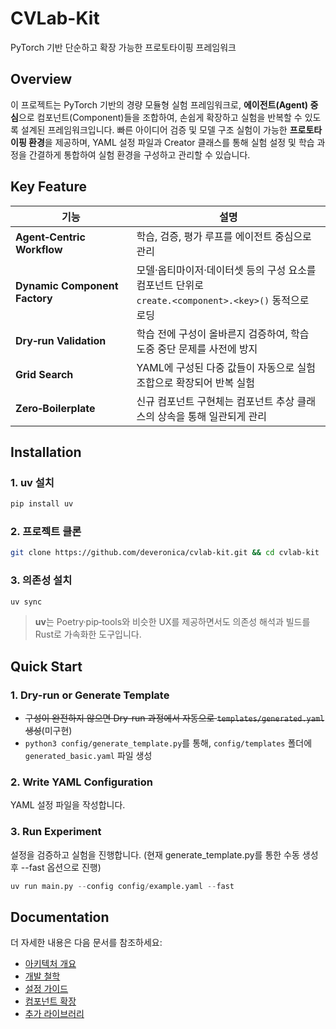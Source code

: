 # CVLab-Kit

PyTorch 기반 단순하고 확장 가능한 프로토타이핑 프레임워크


## Overview

이 프로젝트는 PyTorch 기반의 경량 모듈형 실험 프레임워크로, **에이전트(Agent) 중심**으로 컴포넌트(Component)들을 조합하여, 손쉽게 확장하고 실험을 반복할 수 있도록 설계된 프레임워크입니다. 빠른 아이디어 검증 및 모델 구조 실험이 가능한 **프로토타이핑 환경**을 제공하며, YAML 설정 파일과 Creator 클래스를 통해 실험 설정 및 학습 과정을 간결하게 통합하여 실험 환경을 구성하고 관리할 수 있습니다.


## Key Feature

| 기능 | 설명 |
|------|------|
| **Agent‑Centric Workflow** | 학습, 검증, 평가 루프를 에이전트 중심으로 관리 |
| **Dynamic Component Factory** | 모델·옵티마이저·데이터셋 등의 구성 요소를 컴포넌트 단위로 <br>`create.<component>.<key>()` 동적으로 로딩 |
| **Dry‑run Validation** | 학습 전에 구성이 올바른지 검증하여, 학습 도중 중단 문제를 사전에 방지 |
| **Grid Search** | YAML에 구성된 다중 값들이 자동으로 실험 조합으로 확장되어 반복 실험 |
| **Zero‑Boilerplate** | 신규 컴포넌트 구현체는 컴포넌트 추상 클래스의 상속을 통해 일관되게 관리 |


## Installation

### 1. uv 설치

```bash
pip install uv
```

### 2. 프로젝트 클론

```bash
git clone https://github.com/deveronica/cvlab-kit.git && cd cvlab-kit
```

### 3. 의존성 설치

```bash
uv sync
```

> **uv**는 Poetry·pip‑tools와 비슷한 UX를 제공하면서도 의존성 해석과 빌드를 Rust로 가속화한 도구입니다.

## Quick Start

### 1. Dry-run or Generate Template

- ~~구성이 완전하지 않으면 Dry-run 과정에서 자동으로 `templates/generated.yaml` 생성~~(미구현)
- `python3 config/generate_template.py`를 통해, `config/templates` 폴더에 `generated_basic.yaml` 파일 생성

### 2. Write YAML Configuration

YAML 설정 파일을 작성합니다.

### 3. Run Experiment

설정을 검증하고 실험을 진행합니다. (현재 generate_template.py를 통한 수동 생성 후 --fast 옵션으로 진행)

```python
uv run main.py --config config/example.yaml --fast
```

## Documentation

더 자세한 내용은 다음 문서를 참조하세요:

*   [아키텍처 개요](docs/architecture.md)
*   [개발 철학](docs/development_philosophy.md)
*   [설정 가이드](docs/config_guide.md)
*   [컴포넌트 확장](docs/extending_components.md)
*   [추가 라이브러리](docs/additional_libraries.md)
